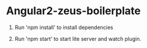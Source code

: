 # Angular2-zeus-boilerplate
1) Run 'npm install' to install dependencies

2) Run  'npm start' to start lite server and watch plugin.
